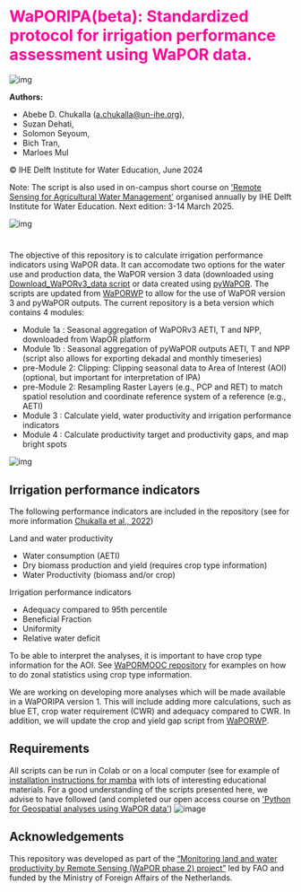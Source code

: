 # <font color='#ff009a'> WaPORIPA(beta): Standardized protocol for irrigation performance assessment using WaPOR data. </font>
![img](https://github.com/wateraccounting/WaPORIPA/blob/main/images/Image2.png) 

**Authors:** 
* Abebe D. Chukalla (a.chukalla@un-ihe.org),
* Suzan Dehati,
* Solomon Seyoum,
* Bich Tran,
* Marloes Mul
  
  
© IHE Delft Institute for Water Education, June 2024

Note: The script is also used in on-campus short course on ['Remote Sensing for Agricultural Water Management'](https://www.un-ihe.org/courses/on-campus/remote-sensing-agricultural-water-management) organised annually by IHE Delft Institute for Water Education. Next edition: 3-14 March 2025. 

![img](https://github.com/wateraccounting/WaPORIPA/blob/main/images/Short%20course%20RS4AWM.png)
#
The objective of this repository is to calculate irrigation performance indicators using WaPOR data. It can accomodate two options for the water use and production data, the WaPOR version 3 data (downloaded using [Download_WaPORv3_data script](https://github.com/wateraccounting/WaPORMOOC/tree/main/1_WaPOR_download_colab) or data created using [pyWaPOR](https://bitbucket.org/cioapps/pywapor/src/master/). The scripts are updated from [WaPORWP](https://github.com/wateraccounting/WAPORWP) to allow for the use of WaPOR version 3 and pyWaPOR outputs. The current repository is a beta version which contains 4 modules:

- Module 1a   :  Seasonal aggregation of WaPORv3 AETI, T and NPP, downloaded from WapOR platform
- Module 1b   :  Seasonal aggregation of pyWaPOR outputs AETI, T and NPP (script also allows for exporting dekadal and monthly timeseries)
- pre-Module 2:  Clipping: Clipping seasonal data to Area of Interest (AOI) (optional, but important for interpretation of IPA)
- pre-Module 2:  Resampling Raster Layers (e.g., PCP and RET) to match spatiol resolution and coordinate reference system of a reference (e.g., AETI)
- Module 3    :  Calculate yield, water productivity and irrigation performance indicators
- Module 4    :  Calculate  productivity target and productivity gaps, and map bright spots
  
![img](https://github.com/wateraccounting/WaPORIPA/blob/main/images/WaPORIPA_beta.jpg)

## Irrigation performance indicators 
The following performance indicators are included in the repository (see for more information [Chukalla et al., 2022](https://hess.copernicus.org/articles/26/2759/2022/hess-26-2759-2022.html))

Land and water productivity
- Water consumption (AETI)
- Dry biomass production and yield (requires crop type information)
- Water Productivity (biomass and/or crop)

Irrigation performance indicators
- Adequacy compared to 95th percentile
- Beneficial Fraction
- Uniformity
- Relative water deficit

To be able to interpret the analyses, it is important to have crop type information for the AOI. See [WaPORMOOC repository](https://github.com/wateraccounting/WaPORMOOC/tree/main) for examples on how to do zonal statistics using crop type information. 

We are working on developing more analyses which will be made available in a WaPORIPA version 1. This will include adding more calculations, such as blue ET, crop water requirement (CWR) and adequacy compared to CWR. In addition, we will update the crop and yield gap script from [WaPORWP](https://github.com/wateraccounting/WAPORWP). 

## Requirements
All scripts can be run in Colab or on a local computer (see for example of [installation instructions for mamba](https://courses.gisopencourseware.org/mod/book/view.php?id=430&chapterid=1427) with lots of interesting educational materials. For a good understanding of the scripts presented here, we advise to have followed (and completed our open access course on ['Python for Geospatial analyses using WaPOR data'](https://ocw.un-ihe.org/user/index.php?id=272))
![image](https://github.com/wateraccounting/WaPORMOOC/blob/main/images/Banner%2Cpython%2CWaPOR.jpeg)

## Acknowledgements
This repository was developed as part of the [“Monitoring land and water productivity by Remote Sensing (WaPOR phase 2) project”](https://www.fao.org/in-action/remote-sensing-for-water-productivity/en/) led by FAO and funded by the Ministry of Foreign Affairs of the Netherlands. 
